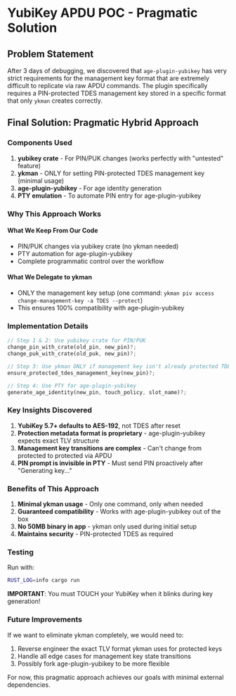 # YubiKey APDU POC - Pragmatic Solution

## Problem Statement
After 3 days of debugging, we discovered that `age-plugin-yubikey` has very strict requirements for the management key format that are extremely difficult to replicate via raw APDU commands. The plugin specifically requires a PIN-protected TDES management key stored in a specific format that only `ykman` creates correctly.

## Final Solution: Pragmatic Hybrid Approach

### Components Used
1. **yubikey crate** - For PIN/PUK changes (works perfectly with "untested" feature)
2. **ykman** - ONLY for setting PIN-protected TDES management key (minimal usage)
3. **age-plugin-yubikey** - For age identity generation
4. **PTY emulation** - To automate PIN entry for age-plugin-yubikey

### Why This Approach Works

#### What We Keep From Our Code
- PIN/PUK changes via yubikey crate (no ykman needed)
- PTY automation for age-plugin-yubikey
- Complete programmatic control over the workflow

#### What We Delegate to ykman
- ONLY the management key setup (one command: `ykman piv access change-management-key -a TDES --protect`)
- This ensures 100% compatibility with age-plugin-yubikey

### Implementation Details

```rust
// Step 1 & 2: Use yubikey crate for PIN/PUK
change_pin_with_crate(old_pin, new_pin)?;
change_puk_with_crate(old_puk, new_pin)?;

// Step 3: Use ykman ONLY if management key isn't already protected TDES
ensure_protected_tdes_management_key(new_pin)?;

// Step 4: Use PTY for age-plugin-yubikey
generate_age_identity(new_pin, touch_policy, slot_name)?;
```

### Key Insights Discovered

1. **YubiKey 5.7+ defaults to AES-192**, not TDES after reset
2. **Protection metadata format is proprietary** - age-plugin-yubikey expects exact TLV structure
3. **Management key transitions are complex** - Can't change from protected to protected via APDU
4. **PIN prompt is invisible in PTY** - Must send PIN proactively after "Generating key..."

### Benefits of This Approach

1. **Minimal ykman usage** - Only one command, only when needed
2. **Guaranteed compatibility** - Works with age-plugin-yubikey out of the box
3. **No 50MB binary in app** - ykman only used during initial setup
4. **Maintains security** - PIN-protected TDES as required

### Testing

Run with:
```bash
RUST_LOG=info cargo run
```

**IMPORTANT**: You must TOUCH your YubiKey when it blinks during key generation!

### Future Improvements

If we want to eliminate ykman completely, we would need to:
1. Reverse engineer the exact TLV format ykman uses for protected keys
2. Handle all edge cases for management key state transitions
3. Possibly fork age-plugin-yubikey to be more flexible

For now, this pragmatic approach achieves our goals with minimal external dependencies.